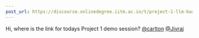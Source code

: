 ```yaml
---
post_url: https://discourse.onlinedegree.iitm.ac.in/t/project-1-llm-based-automation-agent-discussion-thread-tds-jan-2025/164277/114
---
```

Hi, where is the link for todays Project 1 demo session? [@carlton](/u/carlton) [@Jivraj](/u/jivraj)